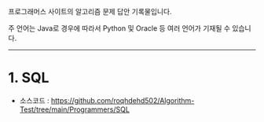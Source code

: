 프로그래머스 사이트의 알고리즘 문제 답안 기록물입니다. 

주 언어는 Java로 경우에 따라서 Python 및 Oracle 등 여러 언어가 기재될 수 있습니다.


<hr>


# 1. SQL
- 소스코드 : https://github.com/roqhdehd502/Algorithm-Test/tree/main/Programmers/SQL

